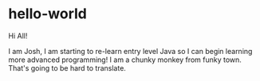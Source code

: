 # hello-world

Hi All!

I am Josh, I am starting to re-learn entry level Java so I can begin learning more advanced programming!
I am a chunky monkey from funky town. That's going to be hard to translate.

